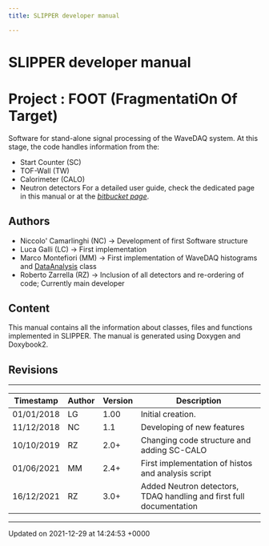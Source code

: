 ```yaml
---
title: SLIPPER developer manual

---
```


# SLIPPER developer manual




# Project     : FOOT (FragmentatiOn Of Target)

Software for stand-alone signal processing of the WaveDAQ system. At this stage, the code handles information from the:

* Start Counter (SC)
* TOF-Wall (TW)
* Calorimeter (CALO)
* Neutron detectors
For a detailed user guide, check the dedicated page in this manual or at the [_bitbucket page_](https://bitbucket.org/rzarrella/slipper/src/master/).


## Authors



* Niccolo' Camarlinghi (NC) -> Development of first Software structure
* Luca Galli (LC) -> First implementation
* Marco Montefiori (MM) -> First implementation of WaveDAQ histograms and [DataAnalysis](/Classes/classDataAnalysis.md) class
* Roberto Zarrella (RZ) -> Inclusion of all detectors and re-ordering of code; Currently main developer

## Content

This manual contains all the information about classes, files and functions implemented in SLIPPER. The manual is generated using Doxygen and Doxybook2.


## Revisions



------------------


| Timestamp    | Author    | Version    | Description     |
|  -------- | -------- | -------- | -------- |
| 01/01/2018    | LG    | 1.00    | Initial creation.     |
| 11/12/2018    | NC    | 1.1    | Developing of new features     |
| 10/10/2019    | RZ    | 2.0+    | Changing code structure and adding SC-CALO     |
| 01/06/2021    | MM    | 2.4+    | First implementation of histos and analysis script     |
| 16/12/2021    | RZ    | 3.0+    | Added Neutron detectors, TDAQ handling and first full documentation    |

-------------------------------

Updated on 2021-12-29 at 14:24:53 +0000
